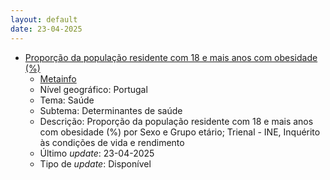 ```yaml
---
layout: default
date: 23-04-2025
---
```

* [Proporção da população residente com 18 e mais anos com obesidade (%)](https://www.ine.pt/xportal/xmain?xpid=INE&xpgid=ine_indicadores&indOcorrCod=0014418&contexto=bd&selTab=tab2)
  * [Metainfo](https://www.ine.pt/bddXplorer/htdocs/minfo.jsp?var_cd=0014418&lingua=PT)
  * Nível geográfico: Portugal
  * Tema: Saúde
  * Subtema: Determinantes de saúde
  * Descrição: Proporção da população residente com 18 e mais anos com obesidade (%) por Sexo e Grupo etário; Trienal - INE, Inquérito às condições de vida e rendimento
  * Último _update_: 23-04-2025
  * Tipo de _update_: Disponível

